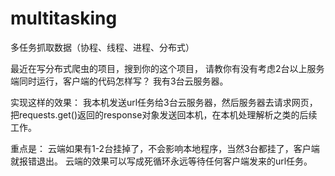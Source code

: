 # multitasking
多任务抓取数据（协程、线程、进程、分布式）

最近在写分布式爬虫的项目，搜到你的这个项目，
请教你有没有考虑2台以上服务端同时运行，客户端的代码怎样写？
我有3台云服务器。

实现这样的效果：
我本机发送url任务给3台云服务器，然后服务器去请求网页，
把requests.get()返回的response对象发送回本机，在本机处理解析之类的后续工作。

重点是：
云端如果有1-2台挂掉了，不会影响本地程序，当然3台都挂了，客户端就报错退出。
云端的效果可以写成死循环永远等待任何客户端发来的url任务。

